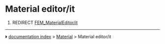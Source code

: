 # Material editor/it
1.  REDIRECT [FEM_MaterialEditor/it](FEM_MaterialEditor/it.md)



---
⏵ [documentation index](../README.md) > [Material](Material_Workbench.md) > Material editor/it
